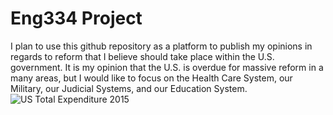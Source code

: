 # Eng334 Project

I plan to use this github repository as a platform to publish my opinions in regards to reform that I believe should take place within the U.S. government. It is my opinion that the U.S. is overdue for massive reform in a many areas, but I would like to focus on the Health Care System, our Military, our Judicial Systems, and our Education System. 
![US Total Expenditure 2015](https://images.app.goo.gl/SCoL4a6HV9tFcHes8)
